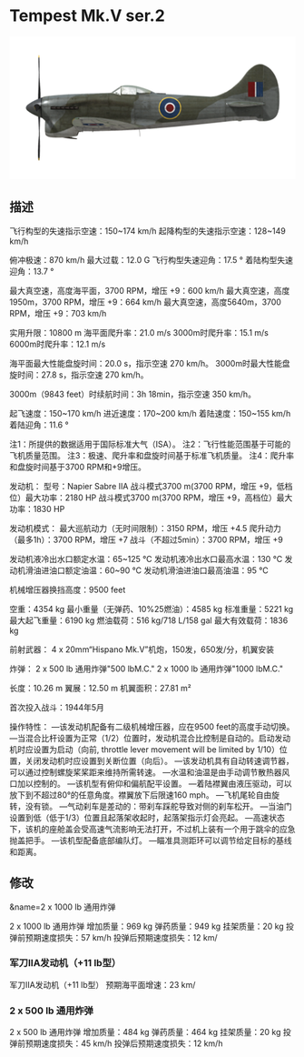 # Tempest Mk.V ser.2

![tempestmkvs2](../images/tempestmkvs2.png)

## 描述

飞行构型的失速指示空速：150~174 km/h
起降构型的失速指示空速：128~149 km/h

俯冲极速：870 km/h
最大过载：12.0 G
飞行构型失速迎角：17.5 °
着陆构型失速迎角：13.7 °

最大真空速，高度海平面，3700 RPM，增压 +9：600 km/h
最大真空速，高度1950m，3700 RPM，增压 +9：664 km/h
最大真空速，高度5640m，3700 RPM，增压 +9：703 km/h

实用升限：10800 m
海平面爬升率：21.0 m/s
3000m时爬升率：15.1 m/s
6000m时爬升率：12.1 m/s

海平面最大性能盘旋时间：20.0 s，指示空速 270 km/h。
3000m时最大性能盘旋时间：27.8 s，指示空速 270 km/h。

3000m（9843 feet）时续航时间：3h 18min，指示空速 350 km/h。

起飞速度：150~170 km/h
进近速度：170~200 km/h
着陆速度：150~155 km/h
着陆迎角：11.6 °

注1：所提供的数据适用于国际标准大气（ISA）。
注2：飞行性能范围基于可能的飞机质量范围。
注3：极速、爬升率和盘旋时间基于标准飞机质量。
注4：爬升率和盘旋时间基于3700 RPM和+9增压。

发动机：
型号：Napier Sabre IIA
战斗模式3700 m(3700 RPM，增压 +9，低档位）最大功率：2180 HP
战斗模式3700 m(3700 RPM，增压 +9，高档位）最大功率：1830 HP

发动机模式：
最大巡航动力（无时间限制）：3150 RPM，增压 +4.5
爬升动力（最多1h）：3700 RPM，增压 +7
战斗（不超过5min）：3700 RPM，增压 +9

发动机液冷出水口额定水温：65~125 °C
发动机液冷出水口最高水温：130 °C
发动机滑油进油口额定油温：60~90 °C
发动机滑油进油口最高油温：95 °C

机械增压器换挡高度：9500 feet

空重：4354 kg
最小重量（无弹药、10%25燃油）：4585 kg
标准重量：5221 kg
最大起飞重量：6190 kg
燃油载荷：516 kg/718 L/158 gal
最大有效载荷：1836 kg

前射武器：
4 x 20mm“Hispano Mk.V”机炮，150发，650发/分，机翼安装

炸弹：
2 x 500 lb 通用炸弹"500 lbM.C."
2 x 1000 lb 通用炸弹"1000 lbM.C."

长度：10.26 m
翼展：12.50 m
机翼面积：27.81 m²

首次投入战斗：1944年5月

操作特性：
—该发动机配备有二级机械增压器，应在9500 feet的高度手动切换。
—当混合比杆设置为正常（1/2）位置时，发动机混合比控制是自动的。启动发动机时应设置为启动（向前, throttle lever movement will be limited by 1/10）位置，关闭发动机时应设置到关断位置（向后）。
—该发动机具有自动转速调节器，可以通过控制螺旋桨桨距来维持所需转速。
—水温和油温是由手动调节散热器风口加以控制的。
—该机型有俯仰和偏航配平设置。
—着陆襟翼由液压驱动，可以放下到不超过80°的任意角度。襟翼放下后限速160 mph。
—飞机尾轮自由旋转，没有锁。
—气动刹车是差动的：带刹车踩舵导致对侧的刹车松开。
—当油门设置到低（低于1/3）位置且起落架收起时，起落架指示灯会亮起。
—高速状态下，该机的座舱盖会受高速气流影响无法打开，不过机上装有一个用于跳伞的应急抛盖把手。
—该机型配备底部编队灯。
—瞄准具测距环可以调节给定目标的基线和距离。

## 修改
&name=2 x 1000 lb 通用炸弹

2 x 1000 lb 通用炸弹
增加质量：969 kg
弹药质量：949 kg
挂架质量：20 kg
投弹前预期速度损失：57 km/h
投弹后预期速度损失：12 km/
### 军刀IIA发动机（+11 lb型）

军刀IIA发动机（+11 lb型）
预期海平面增速：23 km/
### 2 x 500 lb 通用炸弹

2 x 500 lb 通用炸弹
增加质量：484 kg
弹药质量：464 kg
挂架质量：20 kg
投弹前预期速度损失：45 km/h
投弹后预期速度损失：12 km/h